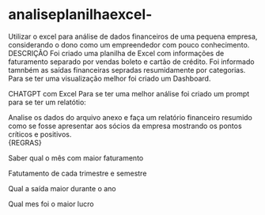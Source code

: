 # analiseplanilhaexcel-
Utilizar o excel para análise de dados financeiros de uma pequena empresa, considerando o dono como um empreendedor com pouco conhecimento. 
DESCRIÇÃO
Foi criado uma planilha de Excel com informações de faturamento separado por vendas boleto e cartão de crédito. Foi informado tamnbém as saídas financeiras sepradas resumidamente por categorias.
Para se ter uma visualização melhor foi criado um Dashboard.

CHATGPT com Excel
Para se ter uma melhor análise foi criado um prompt para se ter um relatótio:

Analise os dados do arquivo anexo e faça um relatório financeiro resumido como se fosse apresentar aos sócios da empresa mostrando os pontos críticos e positivos.  
{REGRAS}

Saber qual o mês com maior faturamento

Fatutamento de cada trimestre e semestre

Qual a saída maior durante o ano

Qual mes foi o maior lucro
>
>
